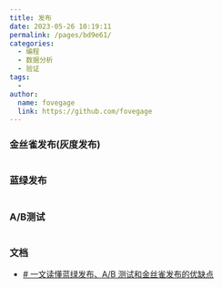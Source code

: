 ```yaml
---
title: 发布
date: 2023-05-26 10:19:11
permalink: /pages/bd9e61/
categories:
  - 编程
  - 数据分析
  - 验证
tags:
  - 
author: 
  name: fovegage
  link: https://github.com/fovegage
---
```

### 金丝雀发布(灰度发布)
```

```
### 蓝绿发布
```

```
### A/B测试
```

```
### 文档
- [# 一文读懂蓝绿发布、A/B 测试和金丝雀发布的优缺点](https://www.sohu.com/a/514655244_612370)